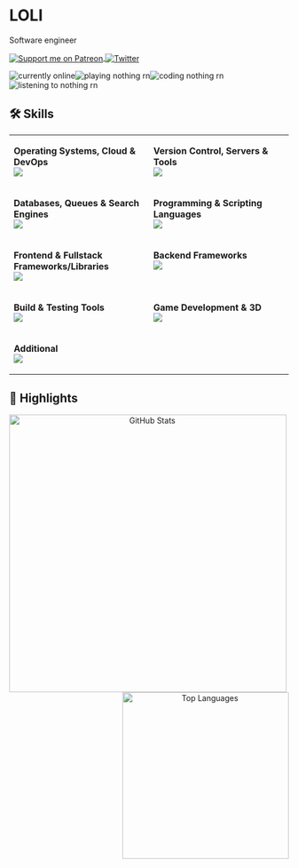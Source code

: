 # LOLI
Software engineer 
<p>
  <a href="https://patreon.com/e1on">
    <img src="https://img.shields.io/endpoint.svg?url=https%3A%2F%2Fshieldsio-patreon.vercel.app%2Fapi%3Fusername%3De1on%26type%3Dpatrons&style=for-the-badge" align="center" alt="Support me on Patreon" />
  </a>
  <a href="https://twitter.com/loli_e1on">
    <img src="https://img.shields.io/badge/Twitter-1DA1F2?style=for-the-badge&logo=twitter&logoColor=white" align="center" alt="Twitter" />
  </a>
</p>

<img src="https://img.shields.io/badge/currently-online-green?style=flat-square" alt="currently online" /><img src="https://img.shields.io/badge/playing-nothing%20rn-blue?style=flat-square" alt="playing nothing rn" /><img src="https://img.shields.io/badge/coding-nothing%20rn-lightgrey?style=flat-square" alt="coding nothing rn" /><img src="https://img.shields.io/badge/listening%20to-nothing%20rn-brightgreen?style=flat-square" alt="listening to nothing rn" />


## 🛠️ Skills
<table align="center" style="border:none;">
  <tr>
    <td valign="top" width="50%">
      <p><strong>Operating Systems, Cloud & DevOps</strong><br>
      <img src="https://skillicons.dev/icons?i=linux,arch,aws,docker,githubactions" /></p>
    </td>
    <td valign="top" width="50%">
      <p><strong>Version Control, Servers & Tools</strong><br>
      <img src="https://skillicons.dev/icons?i=git,nginx,postman,sentry" /></p>
    </td>
  </tr>

  <tr>
    <td valign="top" width="50%">
      <p><strong>Databases, Queues & Search Engines</strong><br>
      <img src="https://skillicons.dev/icons?i=postgresql,mongodb,mysql,redis,sqlite,elasticsearch,kafka,rabbitmq" /></p>
    </td>
    <td valign="top" width="50%">
      <p><strong>Programming & Scripting Languages</strong><br>
      <img src="https://skillicons.dev/icons?i=golang,cs,js,ts,php,bash,wasm,html,css,sass" /></p>
    </td>
  </tr>

  <tr>
    <td valign="top" width="50%">
      <p><strong>Frontend & Fullstack Frameworks/Libraries</strong><br>
      <img src="https://skillicons.dev/icons?i=vue,react,solidjs,svelte,materialui,redux,jquery,electron" /></p>
    </td>
    <td valign="top" width="50%">
      <p><strong>Backend Frameworks</strong><br>
      <img src="https://skillicons.dev/icons?i=nest,express,symfony,laravel" /></p>
    </td>
  </tr>

  <tr>
    <td valign="top" width="50%">
      <p><strong>Build & Testing Tools</strong><br>
      <img src="https://skillicons.dev/icons?i=jest,cypress,webpack,rollupjs,vite,yarn" /></p>
    </td>
    <td valign="top" width="50%">
      <p><strong>Game Development & 3D</strong><br>
      <img src="https://skillicons.dev/icons?i=unity,blender" /></p>
    </td>
  </tr>

  <tr>
    <td valign="top" width="50%">
      <p><strong>Additional</strong><br>
      <img src="https://skillicons.dev/icons?i=nodejs,discordjs" /></p>
    </td>
    <td valign="top" width="50%">
    </td>
  </tr>
</table>

## 🌟 Highlights

<p align="center">
  <img src="https://github-readme-stats.vercel.app/api?username=LoliE1ON&show_icons=true&theme=dark&hide_title=true&include_all_commits=true&count_private=true" alt="GitHub Stats" width="500" align="left"/>
  <img src="https://github-readme-stats.vercel.app/api/top-langs/?username=LoliE1ON&layout=compact&theme=dark&langs_count=100" alt="Top Languages" width="300" align="right"/>
</p>
